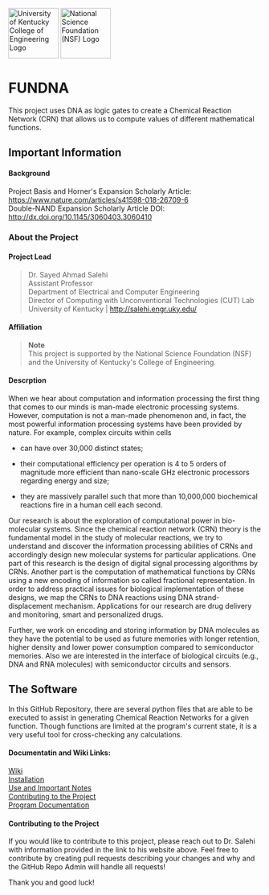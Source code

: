 [UK Logo]: https://i.gyazo.com/962a0a13ee9d910deacdea456f514f85.png  "University of Kentucky College of Engineering Logo"
[NSF Logo]: https://i.gyazo.com/3611ee71a841be6b38765f68212c2577.png "National Science Foundation (NSF) Logo"

<!--- 
![alt-text][UK Logo]
--->
<!--- 
![alt-text][NSF Logo]
--->
<img src="https://i.gyazo.com/962a0a13ee9d910deacdea456f514f85.png" height=100px alt="University of Kentucky College of Engineering Logo"> <img src="https://i.gyazo.com/3611ee71a841be6b38765f68212c2577.png" height=100px alt="National Science Foundation (NSF) Logo">

# FUNDNA
This project uses DNA as logic gates to create a Chemical Reaction Network (CRN) that allows us to compute values of different mathematical functions.

## Important Information
#### Background
Project Basis and Horner's Expansion Scholarly Article: https://www.nature.com/articles/s41598-018-26709-6 \
Double-NAND Expansion Scholarly Article DOI: http://dx.doi.org/10.1145/3060403.3060410

### About the Project
#### Project Lead
> Dr. Sayed Ahmad Salehi \
> Assistant Professor \
> Department of Electrical and Computer Engineering \
> Director of Computing with Unconventional Technologies (CUT) Lab \
> University of Kentucky | http://salehi.engr.uky.edu/
#### Affiliation
> **Note** \
> This project is supported by the National Science Foundation (NSF) and the University of Kentucky's College of Engineering.
#### Descrption
When we hear about computation and information processing the first thing that comes to our minds is man-made electronic processing systems. However, computation is not a man-made phenomenon and, in fact, the most powerful information processing systems have been provided by nature. For example, complex circuits within cells

- can have over 30,000 distinct states;

- their computational efficiency per operation is 4 to 5 orders of magnitude more efficient than nano-scale GHz electronic processors regarding energy and size;

- they are massively parallel such that more than 10,000,000 biochemical reactions fire in a human cell each second.

Our research is about the exploration of computational power in bio-molecular systems. Since the chemical reaction network (CRN) theory is the fundamental model in the study of molecular reactions, we try to understand and discover the information processing abilities of CRNs and accordingly design new molecular systems for particular applications. One part of this research is the design of digital signal processing algorithms by CRNs. Another part is the computation of mathematical functions by CRNs using a new encoding of information so called fractional representation. In order to address practical issues for biological implementation of these designs, we map the CRNs to DNA reactions using DNA strand-displacement mechanism. Applications for our research are drug delivery and monitoring, smart and personalized drugs.

Further, we work on encoding and storing information by DNA molecules as they have the potential to be used as future memories with longer retention, higher density  and lower power consumption compared to semiconductor memories. Also we are interested in the interface of biological circuits (e.g., DNA and RNA molecules) with semiconductor circuits and sensors.

## The Software
In this GitHub Repository, there are several python files that are able to be executed to assist in generating Chemical Reaction Networks for a given function. Though functions are limited at the program's current state, it is a very useful tool for cross-checking any calculations.

#### Documentatin and Wiki Links:
[Wiki](https://github.com/CUT-Labs/FUNDNA/wiki) \
[Installation](https://github.com/CUT-Labs/FUNDNA/wiki/Software-Installation) \
[Use and Important Notes](https://github.com/CUT-Labs/FUNDNA/wiki/Software-Usage-and-Notes) \
[Contributing to the Project](https://github.com/CUT-Labs/FUNDNA/wiki/Contributing-to-the-Project) \
[Program Documentation](https://github.com/CUT-Labs/FUNDNA/wiki/Program-Documentation)

#### Contributing to the Project
If you would like to contribute to this project, please reach out to Dr. Salehi with information provided in the link to his website above. Feel free to contribute by creating pull requests describing your changes and why and the GitHub Repo Admin will handle all requests!

Thank you and good luck!
